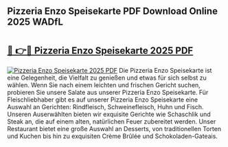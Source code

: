 ## Pizzeria Enzo Speisekarte PDF Download Online 2025 WADfL

# <h2><a href="http://gc9nys.nevu.top/?p=Pizzeria+Enzo+Speisekarte">🔗 👉🔴 Pizzeria Enzo Speisekarte 2025 PDF</a></h2>

[![Pizzeria Enzo Speisekarte 2025 PDF](https://i.imgur.com/dBaPXMq.png)](http://gc9nys.nevu.top/?p=Pizzeria+Enzo+Speisekarte)
Die Pizzeria Enzo Speisekarte ist eine Gelegenheit, die Vielfalt zu genießen und etwas für sich selbst zu wählen. Wenn Sie nach einem leichten und frischen Gericht suchen, probieren Sie unsere Salate aus unserer Pizzeria Enzo Speisekarte. Für Fleischliebhaber gibt es auf unserer Pizzeria Enzo Speisekarte eine Auswahl an Gerichten: Rindfleisch, Schweinefleisch, Huhn und Fisch. Unseren Auserwählten bieten wir exquisite Gerichte wie Schaschlik und Steak an, die auf einem alten, natürlichen Feuer zubereitet werden. Unser Restaurant bietet eine große Auswahl an Desserts, von traditionellen Torten und Kuchen bis hin zu exquisiten Crème Brûlée und Schokoladen-Gateais.
